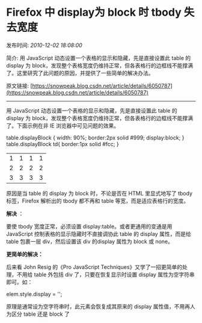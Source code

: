 # Firefox 中 display为 block 时 tbody 失去宽度

发布时间: *2010-12-02 18:08:00*

简介: 用 JavaScript 动态设置一个表格的显示和隐藏，先是直接设置此 table 的 display 为 block，发现整个表格宽度仍维持正常，但各表格行的边框线不能撑满了。这里研究了此问题的原因，并提供了一些简单的解决办法。

原文链接: [https://snowpeak.blog.csdn.net/article/details/6050787](https://snowpeak.blog.csdn.net/article/details/6050787)

---------

用 JavaScript 动态设置一个表格的显示和隐藏，先是直接设置此 table 的 display 为 block，发现整个表格宽度仍维持正常，但各表格行的边框线不能撑满了。下面示例在非 IE 浏览器中可见问题的效果。

table.displayBlock { width: 90%; border:2px solid #999; display:block; } table.displayBlock td{ border:1px solid #fcc; }

<table border="0" cellpadding="0" cellspacing="0" class="displayBlock"> <tr> <td>1</td> <td>1</td> <td>1</td> <td>1</td> </tr> <tr> <td>2</td> <td>2</td> <td>2</td> <td>2</td> </tr> <tr> <td>3</td> <td>3</td> <td>3</td> <td>3</td> </tr> </table>

原因是当 table 的 display 为 block 时，不论是否在 HTML 里显式地写了 tbody 标签，Firefox 解析出的 tbody 都不再和 table 等宽，而是适应表格行的宽度。

**解决** ：

要使 tbody 宽度正常，必须设置 display:table。或者更通用的变通是用 JavaScript 控制表格的显示隐藏时不直接调协此 table 的 display 属性，而是给 table 包裹一层 div，然后设置该 div 的display 属性为 block 或 none。

**更简单的解决：**

后来看 John Resig 的《Pro JavaScript Techniques》又学了一招更简单的处理，不用给 table 外包括 div 了，只要在恢复显示时设置 display 属性为空字符串即可。如：

elem.style.display = '';

原理是通常设为空字符串时，此元素会恢复成其原来的 display 属性值，不用再人为区分 table 还是 block 了